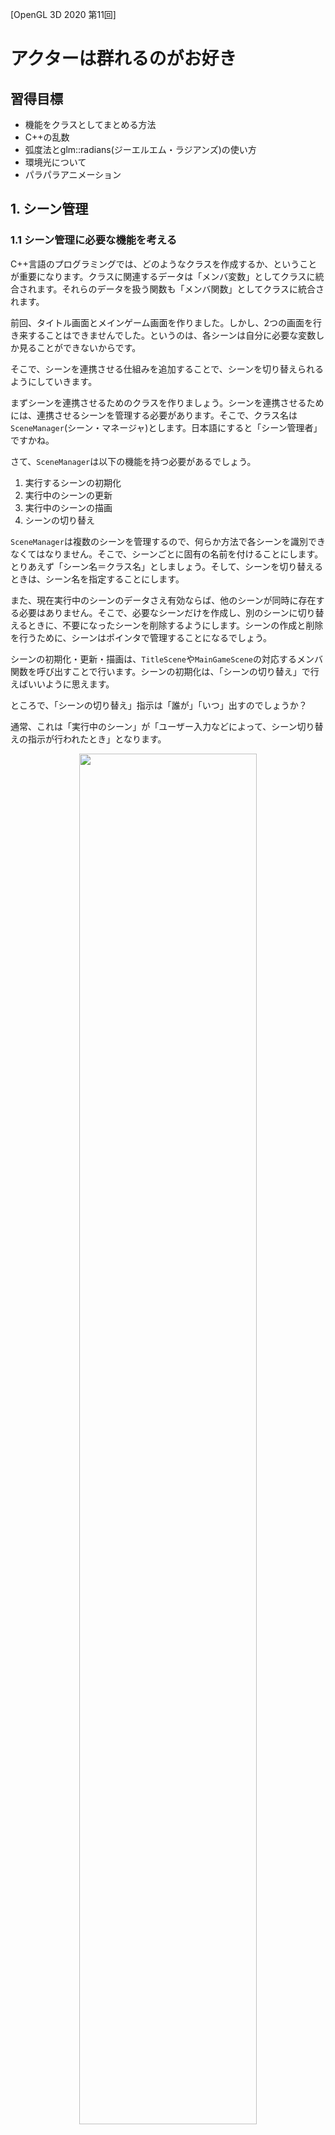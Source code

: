 [OpenGL 3D 2020 第11回]

# アクターは群れるのがお好き

## 習得目標

* 機能をクラスとしてまとめる方法
* C++の乱数
* 弧度法とglm::radians(ジーエルエム・ラジアンズ)の使い方
* 環境光について
* パラパラアニメーション

## 1. シーン管理

### 1.1 シーン管理に必要な機能を考える

C++言語のプログラミングでは、どのようなクラスを作成するか、ということが重要になります。クラスに関連するデータは「メンバ変数」としてクラスに統合されます。それらのデータを扱う関数も「メンバ関数」としてクラスに統合されます。

前回、タイトル画面とメインゲーム画面を作りました。しかし、2つの画面を行き来することはできませんでした。というのは、各シーンは自分に必要な変数しか見ることができないからです。

そこで、シーンを連携させる仕組みを追加することで、シーンを切り替えられるようにしていきます。

まずシーンを連携させるためのクラスを作りましょう。シーンを連携させるためには、連携させるシーンを管理する必要があります。そこで、クラス名は`SceneManager`(シーン・マネージャ)とします。日本語にすると「シーン管理者」ですかね。

さて、`SceneManager`は以下の機能を持つ必要があるでしょう。

1. 実行するシーンの初期化
2. 実行中のシーンの更新
3. 実行中のシーンの描画
4. シーンの切り替え

`SceneManager`は複数のシーンを管理するので、何らか方法で各シーンを識別できなくてはなりません。そこで、シーンごとに固有の名前を付けることにします。とりあえず「シーン名＝クラス名」としましょう。そして、シーンを切り替えるときは、シーン名を指定することにします。

また、現在実行中のシーンのデータさえ有効ならば、他のシーンが同時に存在する必要はありません。そこで、必要なシーンだけを作成し、別のシーンに切り替えるときに、不要になったシーンを削除するようにします。シーンの作成と削除を行うために、シーンはポインタで管理することになるでしょう。

シーンの初期化・更新・描画は、`TitleScene`や`MainGameScene`の対応するメンバ関数を呼び出すことで行います。シーンの初期化は、「シーンの切り替え」で行えばいいように思えます。

ところで、「シーンの切り替え」指示は「誰が」「いつ」出すのでしょうか？

通常、これは「実行中のシーン」が「ユーザー入力などによって、シーン切り替えの指示が行われたとき」となります。

<p align="center">
<img src="images/11_bad_function_call_sequence.png" width="75%" /><br>
[関数呼び出しの途中で呼び出し元を削除すると…？]
</p>

上図によると、シーン切り替え指示が来た段階では、まだ「現在のシーンが実行中」になっています。そのため、シーン切り替え指示を受けたタイミングで現在のシーンを削除すると、既に存在しなくなったデータを読み書きする恐れがあります。

存在しないデータを読み書きするのは、プログラミングにおける最高レベルの危険のひとつです。そこで、「シーン切り替え」を指示する段階では「切り替えの予約」だけを行うことにします。実際の切り替えは「シーンを切り替えても安全な場所」、例えば「「実行中のシーンの更新」の手前」などで行います。

これにより「4. シーンの切り替え」は以下の2段階に分けられます。

&emsp;4a. シーン切り替えの予約<br>
&emsp;4b. 予約内容に従ってシーンを切り替える

それから、切り替え指示を出す各シーンは、`SceneManager`のメンバ関数を呼び出せるようになっていなくてはなりません。どのシーンからでも`SceneManager`を参照できるように、`SceneManager`を取得する`スタティックメンバ関数`を作ることにします。

### 1.2 シーンマネージャを定義する

ここからは1.1節の設計に従って`SceneManager`クラスを作っていきます。

ソリューションエクスプローラーを使って、プロジェクトの`Src`フォルダに`SceneManager.h`(シーンマネージャ・ドット・エイチ)というファイルを追加してください。追加した`SceneManager.h`を開き、次のプログラムを追加してください。

```diff
+/**
+* @file SceneManager.h
+*/
+#ifndef SCENEMANAGER_H_INCLUDED
+#define SCENEMANAGER_H_INCLUDED
+#include "glad/glad.h"
+#include "TitleScene.h"
+#include "MainGameScene.h"
+#include <GLFW/glfw3.h>
+#include <memory>
+#include <string>
+
+// シーンを切り替えるときに指定するシーン名.
+#define SCENENAME_TITLE    "TitleScene"
+#define SCENENAME_MAINGAME "MainGameScene"
+
+/**
+* シーン管理クラス.
+*/
+class SceneManager
+{
+public:
+  static SceneManager& Get();
+
+  void Update(GLFWwindow* window, float deltaTime);
+  void Render(GLFWwindow* window) const;
+  void ChangeScene(const std::string&);
+
+private:
+  // クラスの変数を作れなくするため、コンストラクタやデストラクタをprivateにする.
+  SceneManager() = default;
+  ~SceneManager() = default;
+  SceneManager(const SceneManager&) = delete;
+  SceneManager& operator=(const SceneManager&) = delete;
+
+  std::string currentSceneName; // 実行中のシーン名.
+  std::string nextSceneName;    // 次に実行するシーン名.
+
+  std::shared_ptr<TitleScene> titleScene;
+  std::shared_ptr<MainGameScene> mainGameScene;
+};
+
+#endif // SCENEMANAGER_H_INCLUDED
```

シーンの名前は`#define`で定義しておきます。これは`Visual Studio`の入力支援機能を使うためです。

メンバ関数宣言の先頭に`static`(スタティック)を付けると、その関数は「スタティックメンバ関数」となります。「スタティックメンバ関数」は「メンバでない関数」に「クラスメンバにアクセスする権利」を付け加えたものです。

スタティックメンバ関数は「クラスをサポートする関数だが、メンバ関数にするほどでもない、またはメンバ関数にできない場合」に使います。

### 1.3 シングルトン

コンストラクタとデストラクタを`private`にすると、そのクラスの変数を勝手に作ったり削除することができなくなります。加えて、コピーコンストラクタとコピー代入演算子を`delete`指定しているので、代入も禁止されます。

作成とコピーを禁止している理由は、シーンを管理する変数をいくつも作れてしまうと、プログラムが混乱するだけだからです。

`SceneManager`のように「必要な変数はひとつだけ」という場合、`private`や`delete`によって変数を勝手に作れないようにしておき、唯一の変数はスタティックメンバ関数で管理するという方法が使われます。

このような、作成される変数をひとつだけに制限する仕組みのことを「シングルトン」といいます。

「シングルトン」とは「一人っ子」という意味です。プログラミングにおいては「その型の変数をひとつしか作れない設計」を表します。

### 1.4 SceneManager::Get関数を定義する

`SceneManager`クラスのメンバ関数を定義していきます。ソリューションエクスプローラーを使い、プロジェクトの`Src`フォルダに`SceneManager.cpp`(シーンマネージャ・シーピーピー)というファイルを追加してください。

最初は`Get`(ゲット)メンバ関数を定義します。追加した`SceneManager.cpp`を開き、次のプログラムを追加してください。

```diff
+/**
+* @file SceneManager.cpp
+*/
+#include "SceneManager.h"
+#include "TitleScene.h"
+#include "MainGameScene.h"
+
+/**
+* シーンマネージャのシングルトン変数を取得する.
+*
+* @return シーンマネージャの参照を返す.
+*/
+SceneManager& SceneManager::Get()
+{
+  static SceneManager singleton;
+  return singleton;
+}
```

`SceneManager`クラスのようにコンストラクタを`private`にしていると、そのクラスの変数を勝手に作ることはできません。しかし、クラスのメンバ関数ならば`private`なコンストラクタも実行できるので、変数を作成できます。ところが、メンバ関数はクラスの変数がなければ呼び出すことができません。

メンバ関数でなければクラスの変数を作ることができず、クラスの変数がなければメンバ関数を呼び出すことができない。これこそジレンマ(板挟み状態)です。

そこで「スタティックメンバ関数」の出番です。スタティックメンバ関数はクラスの変数を必要としません。また、メンバ関数には違いないので、`private`なコンストラクタを呼び出すことができます。

スタティックメンバ関数を定義するときは「`static`を書くのは宣言だけ。定義には書かない。」という点に注意してください。

>**【要点】**
>
>* コンストラクタとデストラクタを`private`にすると、そのクラスの変数を定義できなくなる。
>* メンバ関数の宣言に`static`を付けると「スタティックメンバ関数」になる。
>* スタティックメンバ関数はクラスの変数なしで呼び出せる。

### 1.5 スタティックローカル変数

`static`というキーワードには様々な使い方があります。`Get`メンバ関数でやっているように、ローカル変数に`static`を付けると「スタティックローカル変数」が作れます。

通常のローカル変数の寿命は「変数が定義されてからスコープが終わるまで」です。しかし「スタティックローカル変数」の寿命は「プログラムの実行が開始されてから終了するまで」となります。これはグローバル変数の寿命と全く同じです。

つまり「スタティックローカル変数」は、グローバル変数の寿命とローカル変数の有効範囲をあわせ持つ変数なのです。この特性により、スタティックローカル変数へのポインタや参照は、スコープの外に出すことができます。

<p align="center">
<img src="images/11_lifespan_of_variables.png" width="75%" /><br>
[スタティックローカル変数の寿命はグローバル変数と同じ]
</p>

`SceneManager`は「スタティックメンバ関数」と「スタティックローカル変数」を組み合わせることで、`Get`メンバ関数を`SceneManager`への唯一の接点としているわけです。

>**【要点】**
>
>* ローカル変数に`static`を付けると「スタティックローカル変数」になる。
>* スタティックローカル変数の寿命はグローバル変数と同じ。
>* スタティックローカル変数の参照やポインタは、スコープの外に持ち出すことができる。

### 1.6 SceneManager::Update関数を定義する

次は`Update`(アップデート)メンバ関数を定義します。`Update`メンバ関数は1.1節の「1.実行中のシーンの更新」に対応します。`Get`メンバ関数の定義の下に、次のプログラムを追加してください。

```diff
   static SceneManager singleton;
   return singleton;
 }
+
+/**
+* 現在起動しているシーンを更新する.
+*
+* @param window    GLコンテキストを管理するGLFWウィンドウ.
+* @param deltaTime 前回の更新からの経過時間(秒).
+*/
+void SceneManager::Update(GLFWwindow* window, float deltaTime)
+{
+  // 実行中のシーンを更新する.
+  if (titleScene) {
+    titleScene->ProcessInput(window);
+    titleScene->Update(window, deltaTime);
+  }
+  else if (mainGameScene) {
+    mainGameScene->ProcessInput(window);
+    mainGameScene->Update(window, deltaTime);
+  }
+}
```

シーンのポインタが有効なアドレスを指している場合、そのシーンの`ProcessInput`と`Update`を呼び出すようにしました。

### 1.7 SceneManager::Renderメンバ関数を定義する

次に「2.実行中のシーンの描画」を行う`Render`(レンダー)メンバ関数を定義します。`SceneManager::Update`メンバ関数の定義の下に、次のプログラムを追加してください。

```diff
     mainGameScene->Update(window, deltaTime);
   }
 }
+
+/**
+* 実行中のシーンを描画する.
+*
+* @param window    GLコンテキストを管理するGLFWウィンドウ.
+*/
+void SceneManager::Render(GLFWwindow* window) const
+{
+  if (titleScene) {
+    titleScene->Render(window);
+  }
+  else if (mainGameScene) {
+    mainGameScene->Render(window);
+  }
+}
```

`Update`メンバ関数と同様に、ポインタ変数に有効なアドレスが設定されているシーンがあれば、そのシーンの`Render`メンバ関数を呼び出す、という仕組みにしています。

### 1.8 SceneManager::ChangeSceneメンバ関数を定義する

続いては「4.シーンの切り替え」の処理のうち、「4a. シーン切り替えの予約」を行う`ChangeScene`(チェンジ・シーン)メンバ関数を定義します。`Render`メンバ関数の定義の下に、次のプログラムを追加してください。

```diff
     mainGameScene->Render(window);
   }
 }
+
+/**
+* シーンを切り替える.
+*
+* @param scenaName 次に起動するシーンの名前.
+*/
+void SceneManager::ChangeScene(const std::string& sceneName)
+{
+  // 実行中のシーンと同じ名前が指定されていたら何もしないで終了.
+  if (sceneName == currentSceneName) {
+    return;
+  }
+  nextSceneName = sceneName;
+}
```

`ChangeScene`メンバ関数は、指定されたシーン名を`nextSceneName`(ネクスト・シーン・ネーム)メンバ変数に記録します。

「4b. 予約内容に従ってシーンを切り替える」は`Update`メンバ関数に追加します。

次のシーンが指定されている場合、シーンを更新する前に「シーンの切り替え」を行う必要があります。`Update`関数の先頭に、次のプログラムを追加してください。

```diff
 void SceneManager::Update(GLFWwindow* window, float deltaTime)
 {
+  // 次のシーンが指定されていたら、シーンを切り替える.
+  if (!nextSceneName.empty()) {
+    // 実行中のシーンを終了する.
+    titleScene = nullptr;
+    mainGameScene = nullptr;
+
+    // 指定された名前に対応するシーンを作成して初期化する.
+    if (nextSceneName == SCENENAME_TITLE) {
+      titleScene = std::make_shared<TitleScene>();
+      titleScene->Initialize();
+    }
+    else if (nextSceneName == SCENENAME_MAINGAME) {
+      mainGameScene = std::make_shared<MainGameScene>();
+      mainGameScene->Initialize();
+    }
+
+    // 実行中のシーン名を変更する.
+    currentSceneName = nextSceneName;
+    nextSceneName.clear();
+  }
+
   // 実行中のシーンを更新する.
   if (titleScene) {
```

`nextSceneName`が<ruby>空<rt>から</rt></ruby>でない場合は次のシーンが予約されています。その場合、実行中のシーンを終了し、予約名に対応するシーンを作成・初期化します。

これで`SceneManager`は完成です。

### 1.9 シーンの処理をSceneManagerで置き換える

作成した`SceneManager`クラスを使って、シーンの切り替えをできるようにします。まずヘッダファイルをインクルードします。`Main.cpp`を開き、インクルード文を次のように変更してください。

```diff
 #include <glad/glad.h>
 #include "GLContext.h"
-#include "TitleScene.h"
-#include "MainGameScene.h"
+#include "SceneManager.h"
 #include <GLFW/glfw3.h>
 #include <string>
```

次に`SceneManager`のシングルトン変数への参照を取得し、最初のシーンを指定します。シーンを初期化するプログラムを、次のように変更してください。

```diff
   glDebugMessageCallback(DebugCallback, nullptr);

-  TitleScene titleScene;
-  if (!titleScene.Initialize()) {
-    return 1;
-  }
-  MainGameScene mainGameScene;
-  if (!mainGameScene.Initialize()) {
-    return 1;
-  }
+  // 最初に実行するシーンを指定する.
+  SceneManager& sceneManager = SceneManager::Get();
+  sceneManager.ChangeScene(SCENENAME_TITLE);

   // 経過時間計測開始.
   double elapsedTime = glfwGetTime();
```

シーンの初期化は`SceneManager`クラスが自動的に行うようにしたので、ここで明示的に初期化する必要はなくなりました。

続いてシーンの更新と描画を`SceneManager`クラスで置き換えます。メインループに次のプログラムを追加してください。

```diff
       deltaTime = 1.0f / 60.0f;
     }
     elapsedTime = newElapsedTime;

-    if (1) {
-      titleScene.ProcessInput(window);
-      titleScene.Update(window, deltaTime);
-      titleScene.Render(window);
-    } else {
-      mainGameScene.ProcessInput(window);
-      mainGameScene.Update(window, deltaTime);
-      mainGameScene.Render(window);
-    }
+    sceneManager.Update(window, deltaTime);
+    sceneManager.Render(window);

     glfwPollEvents();
     glfwSwapBuffers(window);
```

それから、シーンの終了処理を削除します。これも`SceneManager`の仕事になったからです。シーンを終了するプログラムを、次のように変更してください。

```diff
     glfwSwapBuffers(window);
   }
-
-  mainGameScene.Finalize();
-  titleScene.Finalize();

   // GLFWの終了.
   glfwTerminate();
```

### 1.10 シーンを切り替える

それでは、シーンの切り替えを作りましょう。まず`TitleScene.cpp`を開き、次のように`SceneManager.h`をインクルードしてください。

```diff
 #include "TitleScene.h"
+#include "SceneManager.h"
 #include <glm/gtc/matrix_transform.hpp>
 #include <iostream>
```

タイトル画面からメインゲーム画面に切り替える処理を追加します。`ProcessInput`メンバ関数にて、Enterキーが押されていたらメインゲーム画面に切り替えるようにします。`ProcessInput`メンバ関数に次のプログラムを追加してください。

```diff
 void TitleScene::ProcessInput(GLFWwindow* window)
 {
+  // Enterキーが押されたらタイトル画面に切り替える.
+  if (glfwGetKey(window, GLFW_KEY_ENTER)) {
+    SceneManager::Get().ChangeScene(SCENENAME_MAINGAME);
+  }
 }
```

プログラムが書けたらビルドして実行してください。そして、タイトル画面が表示されたらEnterキーを押してください。メインゲーム画面に切り替われば成功です。

<div style="page-break-after: always"></div>

## 2. アクタークラス

### 2.1 表示に関するデータをまとめて管理する

3Dゲームでは、シーン内にさまざまな物体が配置されます。それは地面や木、建物のように動かないものであったり、プレイヤーが操作するキャラクターや敵キャラクターのように、移動するものであったりするでしょう。

この章では、こうした「シーン内に配置する物体を表すクラス」を作成していきます。

このようなクラスは、「オブジェクト」や「アクター」、または「エンティティ」などと呼ばれています。

本テキストでは「アクター」という名前を採用することにします。アクターは「<ruby>俳優<rt>はいゆう</rt></ruby>」や「<ruby>役者<rt>やくしゃ</rt></ruby>」という意味です。

アクターという名前を付けることで、3Dゲームのプログラムは「役者をどこに配置し、どのように動かすかを指示するもの」というように<ruby>捉<rt>とら</rt></ruby>えられるようになります。

とりあえずアクタークラスの入れ物を定義しましょう。ソリューションエクスプローラーを使い、プロジェクトの`Src`フォルダに`Actor.h`というファイルを追加してください。追加した`Actor.h`を開き、次のプログラムを追加してください。

```diff
+/**
+* @file Actor.h
+*/
+#ifndef ACTOR_H_INCLUDED
+#define ACTOR_H_INCLUDED
+#include "glad/glad.h"
+
+/**
+* アクター.
+*/
+class Actor
+{
+public:
+  Actor() = default;
+  ~Actor() = default;
+  Actor(const Actor&) = default;
+  Actor& operator=(const Actor&) = default;
+
+};
+
+#endif // ACTOR_H_INCLUDED
```

### 2.2 アクタークラスのメンバ変数を考える

アクタークラスにはどんなメンバ変数があればよいでしょう？

まず思いつくのは、アクターの外見となる3Dモデルを表示するためのテクスチャとプリミティブでしょう。ということで、この2つの変数を追加します。が、その前に必要なヘッダファイルをインクルードします。`Actor.h`の先頭に次のプログラムを追加してください。

```diff
 #ifndef ACTOR_H_INCLUDED
 #define ACTOR_H_INCLUDED
 #include "glad/glad.h"
+#include "Texture.h"
+#include "Mesh.h"

 /**
 * アクター.
```

それではメンバ変数を追加しましょう。`Actor`クラスの定義に次のプログラムを追加してください。

```diff
   Actor(const Actor&) = default;
   Actor& operator=(const Actor&) = default;
+
+  const Mesh::Primitive* primitive = nullptr;
+  std::shared_ptr<Texture::Image2D> texture;
 };

 #endif // ACTOR_H_INCLUDED
```

他にどんなメンバ変数が必要でしょうか。3Dモデルを表示するときにはモデル行列が必要です。モデル行列をメンバ変数にするのは悪くない考えです。

ところで、モデル行列は、表示する位置や向き、大きさを処理する行列を掛け合わせて作ります。位置・向き・大きさを個別に操作する場合、モデル行列にまとめる前のデータのほうが扱いやすいです。

そこで、モデル行列の元になる「位置・向き・大きさ」の3つをメンバ変数にしましょう。これらは`glm::vec3`型で表すのが適当でしょう。そのために`glm.hpp`をインクルードします。`Mesh.h`のインクルード文の下に、次のプログラムを追加してください。

```diff
 #include "glad/glad.h"
 #include "Texture.h"
 #include "Mesh.h"
+#include <glm/glm.hpp>

 /**
 * アクター.
```

`Actor`クラスの定義に、次のプログラムを追加してください。

```diff
   Mesh::Primitive* primitive = nullptr;
   std::shared_ptr<Texture::Image2D> texture;
+
+  glm::vec3 position = glm::vec3(0); // アクターの表示位置.
+  glm::vec3 rotation = glm::vec3(0); // アクターの向き.
+  glm::vec3 scale = glm::vec3(1);    // アクターの大きさ.
 };

 #endif // ACTOR_H_INCLUDED
```

### 2.3 Drawメンバ関数を追加する

ここまでで「モデル行列を作成し、テクスチャを貼ったプリミティブを描画する」という処理に必要な変数は用意できました。つまり、描画を行うメンバ関数を追加できる、ということです。描画には`Pipeline`クラスが必要なので、次のようにヘッダファイルをインクルードしてください。

```diff
 #include "glad/glad.h"
 #include "Texture.h"
 #include "Mesh.h"
+#include "Shader.h"
 #include <glm/glm.hpp>

 /**
 * アクター.
```

そして、`Actor`クラスの定義に次のプログラムを追加してください。

```diff
   Mesh::Primitive* primitive = nullptr;
   std::shared_ptr<Texture::Image2D> texture;
+
+  void Draw(const Shader::Pipeline& pipeline, const glm::mat4& matVP) const;

   glm::vec3 position = glm::vec3(0); // アクターの表示位置.
   glm::vec3 rotation = glm::vec3(0); // アクターの向き.
   glm::vec3 scale = glm::vec3(1);    // アクターの大きさ.
```

メンバ関数を定義するために、プロジェクトの`Src`フォルダに`Actor.cpp`(アクター・シーピーピー)というファイルを追加してください。追加したファイルを開き、次のプログラムを追加してください。

```diff
+/**
+* @file Actor.cpp
+*/
+#include "Actor.h"
+#include <glm/gtc/matrix_transform.hpp>
+
+/**
+* アクターを描画する.
+*
+* @param pipeline 行列の設定先となるパイプラインオブジェクト.
+* @param matVP    描画に使用するビュープロジェクション行列.
+*/
+void Actor::Draw(const Shader::Pipeline& pipeline, const glm::mat4& matVP) const
+{
+  // プリミティブが設定されていないときは何もせず終了.
+  if (!primitive) {
+    return;
+  }
+}
```

プリミティブが設定されていない場合は何もせずに`return`します。描画するものがないのですから仕方ないですね。

続いて、モデル行列を作成するプログラムを追加します。モデル行列は「平行移動行列」「X・Y・Z軸回転行列」「拡大縮小行列」という5つの行列を掛け合わせて作ります。それぞれの行列は以下に示す関数で作成します。

行列名       | 作成関数
:-----------:|:--
平行移動行列 | glm::translate
X軸回転行列  | glm::rotate
Y軸回転行列  | glm::rotate
Z軸回転行列  | glm::rotate
拡大縮小行列 | glm::scale

それでは、`Draw`メンバ関数に次のプログラムを追加してください。

```diff
   if (!primitive) {
     return;
   }
+
+  // 平行移動させる行列を作る.
+  const glm::mat4 matTranslate = glm::translate(glm::mat4(1), position);
+  // X軸回転させる行列を作る.
+  const glm::mat4 matRotateX = glm::rotate(
+    glm::mat4(1), rotation.x, glm::vec3(1, 0, 0));
+  // Y軸回転させる行列を作る.
+  const glm::mat4 matRotateY = glm::rotate(
+    glm::mat4(1), rotation.y, glm::vec3(0, 1, 0));
+  // Z軸回転させる行列を作る.
+  const glm::mat4 matRotateZ = glm::rotate(
+    glm::mat4(1), rotation.z, glm::vec3(0, 0, 1));
+  // 大きさを変える行列を作る.
+  const glm::mat4 matScale = glm::scale(glm::mat4(1), scale);
+
+  // 平行移動・回転・大きさ変更の行列を掛け算して、ひとつのモデル行列にまとめる.
+  const glm::mat4 matModel =
+    matTranslate * matRotateY * matRotateZ * matRotateX * matScale;
+
+  // GPUメモリに行列を転送.
+  pipeline.SetModelMatrix(matModel);
+  pipeline.SetMVP(matVP * matModel);
 }
```

行列を掛ける順番には特に注意してください。一般的には、「平行移動行列」が最後に適用されるようにします。回転行列と拡大縮小行列はどちらが先でも構いません。

さらに、回転行列はX軸回転、Y軸回転、Z軸回転の3つの回転を掛け合わせたものになります。この3つを掛ける順番も重要ですが、どの順番に掛ければいいかはゲームの内容によりますが、重要な軸ほどあとから適用されるようにすると扱いやすいです。

例えば人間のキャラクターが主役となるゲームでは、基本となるのはY軸回転です。ですからY軸回転が最後に実行されるように設計します。しかし、航空機が主役のゲームでは、基本となるのはZ軸回転ですから、Z軸回転が最後になるように設計します。

今回は人間が主役のゲームなので、Y軸回転を最後に持っていき「X軸回転→Z軸回転→Y軸回転」となるようにしました。

>**【軸の向きはライブラリやエンジンによって異なる】**<br>
>OpenGLの軸は、右が`+X`、前が`-Z`、上が`+Y`です(右手座標系)。しかし、`Unreal Engine`では右が`+X`、前が`+Y`、上が`+Z`となっています。`DirectX`と`Unity`は右が`+X`、前が`+Z`、上が`+Y`となっています(左手座標系)。
>回転順を考えるときは、使用しているライブラリやエンジンの軸の向きにも注意してください。

GPUメモリに行列を転送したあとは、OpenGLコンテキストにテクスチャを割り当て、プリミティブを描画します。行列を転送するプログラムの下に、次のプログラムを追加してください。

```diff
   // GPUメモリに行列を転送.
   pipeline.SetModelMatrix(matModel);
   pipeline.SetMVP(matVP * matModel);
+
+  // テクスチャイメージスロット0番にテクスチャを割り当てる.
+  texture->Bind(0);
+
+  // プリミティブを描画.
+  primitive->Draw();
 }
```

これで`Draw`メンバ関数は完成です。

### 2.4 コンストラクタを追加する

クラスの変数を作るとき、メンバ変数にひとつずつ値を設定していくのは面倒なものです。そんなときは、値を設定するコンストラクタがあると便利です。

かといって、コンストラクタの引数にすべてのメンバ変数の値を渡すのは効率的とは思えません。多くの場合、大きさや回転は初期値のままでしょう。そこで、「プリミティブ」と「テクスチャ」、それと「表示位置」だけを設定するコンストラクタを追加します。

`Actor.h`を開き、`Actor`クラスの定義に次のプログラムを追加してください。

```diff
 class Actor
 {
 public:
   Actor() = default;
+  Actor(const Mesh::Primitive* prim,
+    std::shared_ptr<Texture::Image2D> tex, const glm::vec3& pos);
   ~Actor() = default;
   Actor(const Actor&) = default;
   Actor& operator=(const Actor&) = default;
```

次に`Actor.cpp`を開き、`matrix_transform.hpp`のインクルード文の下に次のプログラムを追加してください。

```diff
 #include "Actor.h"
 #include <glm/gtc/matrix_transform.hpp>
+
+/**
+* コンストラクタ.
+*
+* @param pid       アクターの外見を表すプリミティブのID.
+* @param tex       プリミティブに貼り付けるテクスチャ.
+* @param pos       アクターの座標.
+*/
+Actor::Actor(const Mesh::Primitive* prim,
+  std::shared_ptr<Texture::Image2D> tex, const glm::vec3& pos) :
+  primitive(prim), texture(tex), position(pos)
+{
+}

 /**
 * アクターを描画する.
```

### 2.5 アクターの配列を扱う

たいていのシーンには複数のアクターが存在します。それらを配列にしておくと、まとめて処理できるので便利です。

C++で配列を作る方法として以下の3種類が挙げられます。

1. `vector`クラス
2. `array`クラス
3. C言語の配列

このリストは使いやすさの順番になっています。これらの違いが分からないうちは、常に`1`の`vector`クラスを使ってください。というわけで、アクターの配列にも`vector`クラスを使っていきます。

`Actor.h`を開き、次のように`vector`ヘッダをインクルードしてください。

```diff
 #include "Texture.h"
 #include "Mesh.h"
 #include <glm/glm.hpp>
+#include <vector>

 /**
 * アクター.
```

続いてアクターの配列に名前を付けます。`Actor`クラスの定義の下に、次のプログラムを追加してください。

```diff
   glm::vec3 scale = glm::vec3(1); // アクターの大きさ.
   glm::vec3 velocity = glm::vec3(0); // アクターの移動速度.
 };
+
+using ActorPtr = std::shared_ptr<Actor>; // アクターポインタ型.
+using ActorList = std::vector<ActorPtr>; // アクター配列型.

 #endif // ACTOR_H_INCLUDED
```

`using`(ユージング)は`=`の右辺の型に左辺の名前を付けます。これはC言語の`typedef`と同じ機能です。追加したプログラムの1行目は「`ActorPtr`(アクターポインタ)と書いてあったら`std::shared_ptr<Actor>`と書いてあるものとみなす」という指示になります。

同様に2行目は「`ActorList`(アクターリスト)と書いてあったら`std::vector<ActorPtr>`と書いてあるものとみなす」という指示になります。また、`ActorPtr`は`std::shared_ptr<Actor>`と解釈されますので、最終的には`std::vector<std::shared_ptr<Actor>>`とみなされます。

>**【typedefではだめなんですか？】**<br>
>`typdef`でも問題はありません。それなのになぜ`using`構文が追加されたのかと言うと、`typedef`は型が複雑になると理解しにくくなりがちなので、バグの原因となりうると考えられたからです。
>特にC++では「テンプレート」という機能によって非常に複雑な型を定義できるようになったため、定義が理解しやすいことは重要だったのです。

### 2.5 アクター用のファイルをダウンロードする

せっかくなので、アクター用の3Dモデルとテクスチャを用意しておきました。

ウェブブラウザで`https://github.com/tn-mai/OpenGL3D2020/tree/master/Res`にアクセスし、以下のファイルをダウンロードしてプロジェクトの`Res`フォルダに保存してください。

* zombie_male.tga
* zombie_male_walk_0.obj

TGAファイルの場合、右下の`Download`(ダウンロード)ボタンをクリックするとダウンロードが始まります。

しかし、OBJファイルの場合はダウンロードボタンが表示されません。以下の画像を参考に、`Raw`(ロー)ボタンを右クリックし(①)、表示されたメニューから「名前をつけてリンク先を保存」をクリックしてダウンロードしてください(②)。

<p align="center">
<img src="images/11_download_obj_from_github.png" width="50%" />
</p>

3Dモデルのテクスチャ用のメンバ変数を追加します。`MainGameScene.h`を開き、`MainGameScene`クラスの定義に次のプログラムを追加してください。

```diff
   std::shared_ptr<Texture::Image2D> texHouse;
   std::shared_ptr<Texture::Image2D> texCube;
+  std::shared_ptr<Texture::Image2D> texZombieMale;
   Shader::PointLight pointLight;
 };
```

そして、ダウンロードしたテクスチャを読み込みます。`MainGameScene.cpp`を開き、`Initialize`メンバ関数に次のプログラムを追加してください。

```diff
   if (!texGround ||!texTree || !texHouse || !texCube) {
     return false;
   }
+  texZombieMale = std::make_shared<Texture::Image2D>("Res/zombie_male.tga");
+  if (!texZombieMale) {
+    return false;
+  }

   // 点光源を設定する
   Shader::PointLight pointLight{
```

最後に3Dモデルデータを読み込みます。`MainGameScene.cpp`を開き、`Initialize`メンバ関数に次のプログラムを追加してください。

```diff
   primitiveBuffer.AddFromObjFile("Res/Tree.obj");
   primitiveBuffer.AddFromObjFile("Res/House.obj");
   primitiveBuffer.AddFromObjFile("Res/Cube.obj");
+  primitiveBuffer.AddFromObjFile("Res/zombie_male_walk_0.obj");

   // パイプライン・オブジェクトを作成する.
   pipeline = std::make_shared<Shader::Pipeline>(
```

### 2.6 アクターリストを使う

`Actor`クラスを使って、ダウンロードした3Dモデルを表示しましょう。下準備としてヘッダファイルをインクルードします。`MainGameScene.h`を開き、`Actor.h`をインクルードしてください。

```diff
 #include "Shader.h"
 #include "Texture.h"
+#include "Actor.h"
 #include <GLFW/glfw3.h>
 #include <memory>

 /**
 * メインゲーム画面.
```

次に`Actor`型のメンバ変数を追加します。`MainGameScene`クラスの定義に次のプログラムを追加してください。

```diff
   std::shared_ptr<Texture::Image2D> texCube;
   std::shared_ptr<Texture::Image2D> texZombieMale;
   Shader::PointLight pointLight;

+  ActorList actors; // アクター配列.
 };

 #endif // MAINGAMESCENE_H_INCLUDED
```

ここで追加した`actors`(アクターズ)メンバ変数にアクターを追加していきます。

### 2.7 アクターの配置とC++の乱数

アクターの配置はとりあえずランダムにしようと思います。C++言語にはさまざまな乱数を生成するクラスが用意されていますが、今回は`mt19937`(エム・ティー・いち・きゅう・きゅう・さん・なな)を使うことにします。

`mt19937`は「メルセンヌ・ツイスター」という方法で乱数を作り出すクラスです。とても優秀な乱数生成クラスで、C++の乱数といったら最初にこの`mt19937`が挙げられます。`mt19937`は`random`(ランダム)ヘッダに定義されています。

「一定範囲の乱数」を生成するには`std::uniform_real_distribution`(エスティーディー・ユニフォーム・リアル・ディストリビューション)や`std::uniform_int_distribution`(エスティーディー・ユニフォーム・イント・ディストリビューション)を併用します。

`MainGameScene.cpp`を開き、次のように`random`ヘッダをインクルードしてください。

```diff
 * @file MainGameScene.cpp
 */
 #include "MainGameScene.h"
 #include <glm/gtc/matrix_transform.hpp>
 #include <iostream>
+#include <random>
```

```diff
   if (!texZombieMale) {
     return false;
   }
+
+  // 乱数を初期化.
+  std::random_device rd; // 真の乱数(処理が遅い).
+  std::mt19937 random(rd()); // 疑似乱数(処理が早い).
+
+  // ゾンビアクターを作成.
+  const Mesh::Primitive* pPrimitive = &primitiveBuffer.Get(4);
+  for (size_t i = 0; i < 100; ++i) {
+    // XZ平面上のランダムな座標を作る.
+    glm::vec3 pos(0);
+    pos.x = std::uniform_real_distribution<float>(-18, 18)(random);
+    pos.z = std::uniform_real_distribution<float>(-18, 18)(random);
+    // アクターを作成.
+    std::shared_ptr<Actor> actor =
+      std::make_shared<Actor>(pPrimitive, texZombieMale, pos);
+    // 作成したアクターを、アクターリストに追加.
+    actors.push_back(actor);
+  }

   // 点光源を設定する
   pointLight = Shader::PointLight{
```

`std::random_device`は予測不可能な「真の乱数」を生成します。この関数はCPUの温度変化などを利用しているためとても遅いです。そのため、ゲームのように、1/60秒で何もかも処理しなくてはならないアプリケーションには向いていません。

`std::mt19937`は予測可能な「擬似乱数」を生成します。疑似乱数は、過去に出力した乱数に何らかの計算を行うことで、あたかもバラバラな数値が得られるように工夫されたものです。計算で値を求めるだけなので、とても高速です。

「擬似乱数」は本当の乱数ではありませんが、出力を100個見たくらいではまったく予測不能な程度の不規則さは持っています。ゲームに使うには十分すぎるほどです。

<pre class="tnmai_code"><strong>【書式】</strong>
float std::uniform_real_distribution<float>(最小値, 最大値);
</pre>

`std::uniform_real_distribution`は、乱数の範囲を指定する関数です。関数テンプレートになっているので、`float`型の値が欲しいときは関数名の末尾に`<float>`を、`double`型が欲しいときは`<double>`を付けます。

この関数は浮動小数点数用です。整数の範囲を指定したい場合は`std::uniform_int_distribution`を使います。

<pre class="tnmai_code"><strong>【書式】</strong>
int std::uniform_real_distribution<int>(最小値, 最大値);
</pre>

>**【メルセンヌ・ツイスターは強力すぎる】**<br>
>`mt19937`は疑似乱数ではありますが、そのバラバラさは真の乱数に非常に近いものです。これは良いことなのですが、しかし、ゲームで使うにはちょっと困ったこともあるのです。
>なぜなら「真の乱数は<ruby>偏<rt>かたよ</rt></ruby>りがち」だからです。<br>
>値が偏るとどうなるかというと「命中率90%の攻撃が全く当たらない」とか「命中率3%の攻撃が当たりまくる」といった現象が起きます。その結果、プレイヤーに「数値が操作されているんじゃないか」と疑われてしまうのです。<br>
>疑われるのを避けるため、「プレイヤーの命中率が90%以上なら常に当たる」とか「敵の命中率が5%以下なら常にはずれる」みたいなことをしているゲームもあったりします。

### 2.8 アクターリスト表示する

アクターリストに登録したアクターを表示しましょう。`Render`メンバ関数の立方体を描画するプログラムの下に、次のプログラムを追加してください。

```diff
     texCube->Bind(0);
     primitiveBuffer.Get(3).Draw();
   }
+
+  // アクターリストを描画.
+  const glm::mat4 matVP = matProj * matView;
+  for (size_t i = 0; i < actorList.size(); ++i) {
+    actors[i]->Draw(*pipeline, matVP);
+  }

   // 点光源の位置を描画.
   {
     // Y軸回転.
     const float degree = static_cast<float>(std::fmod(glfwGetTime() * 180.0, 360.0));
```

プログラムが書けたらビルドして実行してください。次の画像のようにたくさんの3Dモデルが表示されていたら成功です。

<p align="center">
<img src="images/11_result_0.png" width="50%" />
</p>

### 2.9 <ruby>弧度法<rt>こどほう</rt></ruby>とglm::radians関数

現在は全てのゾンビが右を向いています。これはちょっと不自然ですよね(まあゾンビなのでそういうこともあるかもしれませんが)。そこで、アクターの向きをランダムにしてみましょう。

`Initialize`関数のゾンビを作成するプログラムに、次のプログラムを追加してください。

```diff
     // アクターを作成.
     std::shared_ptr<Actor> actor =
       std::make_shared<Actor>(pPrimitive, texZombieMale, pos);
+    // アクターのY軸回転を設定.
+    actor->rotation.y =
+      std::uniform_real_distribution<float>(0, glm::radians(360.0f))(random);
     // 作成したアクターを、アクターリストに追加.
     actors.push_back(actor);
```

アクターの向きを変えるに、`rotation`メンバ変数の値を変更します。上記のプログラムでは`std::uniform_real_distribution`関数を使って`0～360`度の範囲のランダムな数値を作成し、それを`rotation.y`に設定しています。

このプログラムでは見慣れない関数`glm::radians`(ジーエルエム・ラジアンズ)が使われています。

<pre class="tnmai_code"><strong>【書式】</strong>
float glm::radians(度数法の角度);
</pre>

`glm::radians`は「度数法の角度を弧度法の角度に変換する」関数です。引数に度数法の角度を指定すると、弧度法で表記した場合の値を返してくれます。

コンピューターは角度を弧度法で表します。しかし、人間にとって弧度法は直感的ではありません。そこで、`glm::radians`関数を使うことで、人間に読みやすい度数法の数値を、コンピューターに理解できる弧度法の数値に変換します。

>**【重要】**<br>
>プログラムで角度を表す場合、常に`glm::radians`関数を使ってください。例外的に、0度は度数法で表しても弧度法で表しても`0`なので、変換しなくても問題ありません。実際に、上記のプログラムでも`0`には`glm::radians`を使っていません。

<br>

>**【度数法と弧度法の違い】**<br>
>この2つの違いは「半円の角度を`180`とするか(度数法)、`π`(パイ)とするか(弧度法)」というだけです。
>
>度数法の角度 | 弧度法の角度
>:--:|:-:
>0   | 0
>30  | 0.523599...
>45  | 0.785398...
>60  | 1.047198...
>90  | 1.570796...
>120 | 2.094395...
>180 | 3.141593...
>360 | 6.283185...
>
>円の数学的な性質から、半円を`π`で表すほうが、さまざまな計算が効率的に行えます。それが、弧度法が使われている理由です。

プログラムが書けたらビルドして実行してください。以下の画像のように、ゾンビたちが思い思いの方向を向いていたら成功です。

<p align="center">
<img src="images/11_result_1.png" width="50%" />
</p>

<div style="page-break-after: always"></div>

## 3. アクターを動かす

### 3.1 プレイヤーアクターを追加する

ゾンビを撃退するプレイヤーのアクターを追加しましょう。

ゾンビと同様に、ウェブブラウザで`https://github.com/tn-mai/OpenGL3D2020/tree/master/Res`にアクセスし、以下のファイルをダウンロードしてプロジェクトの`Res`フォルダに保存してください。

* player_male.tga
* player_male_idle_0.obj

`MainGameScene.h`を開き、プレイヤー用のアクター変数を追加します。`MainGameScene`クラスの定義に、次のプログラムを追加してください。

```diff
   std::shared_ptr<Texture::Image2D> texHouse;
   std::shared_ptr<Texture::Image2D> texCube;
   std::shared_ptr<Texture::Image2D> texZombieMale;
+  std::shared_ptr<Texture::Image2D> texPlayer;
   Shader::PointLight pointLight;

   ActorList actors; // アクター配列.
+  ActorPtr playerActor; // プレイヤーアクター.
 };
```

そして、ダウンロードしたテクスチャを読み込みます。`MainGameScene.cpp`を開き、`Initialize`メンバ関数に次のプログラムを追加してください。

```diff
   if (!texGround ||!texTree || !texHouse || !texCube) {
     return false;
   }
   texZombieMale = std::make_shared<Texture::Image2D>("Res/zombie_male.tga");
+  texPlayer= std::make_shared<Texture::Image2D>("Res/player_male.tga");
-  if (!texZombieMale) {
+  if (!texPlayer || !texZombieMale) {
     return false;
   }
```

最後に3Dモデルデータを読み込みます。`MainGameScene.cpp`を開き、`Initialize`メンバ関数に次のプログラムを追加してください。

```diff
   primitiveBuffer.AddFromObjFile("Res/House.obj");
   primitiveBuffer.AddFromObjFile("Res/Cube.obj");
   primitiveBuffer.AddFromObjFile("Res/zombie_male_walk_0.obj");
+  primitiveBuffer.AddFromObjFile("Res/player_male_idle_0.obj");

   // パイプライン・オブジェクトを作成する.
   pipeline = std::make_shared<Shader::Pipeline>(
```

これで準備ができたのでプレイヤーアクターを作成しましょう。`Initialzie`メンバ関数に次のプログラムを追加してください。

```diff
   // 乱数を初期化.
   std::random_device rd; // 真の乱数(処理が遅い).
   std::mt19937 random(rd()); // 疑似乱数(処理が早い).
+
+  // プレイヤーアクターを作成.
+  playerActor = std::make_shared<Actor>(
+    &primitiveBuffer.Get(5), texPlayer, glm::vec3(10, 0, 10));
+  // 作成したプレイヤーアクターを、アクターリストに追加.
+  actors.push_back(playerActor);

   // ゾンビアクターを作成.
   const Mesh::Primitive* pPrimitive = &primitiveBuffer.Get(4);
   for (size_t i = 0; i < 100; ++i) {
```

プログラムが書けたらビルドして実行してください。座標(10, 0, 10)にプレイヤーアクターが表示されていたら成功です。

<p align="center">
<img src="images/11_result_2.png" width="50%" />
</p>

### 3.2 視点を変更する

うーん、この距離だと、同じ人型をしているゾンビと見分けが付きませんね。ちょっと視点を近づけましょう。

`Render`メンバ関数の座標変換行列を作成するプログラムを、次のように変更してください。

```diff
   pipeline->SetLight(directionalLight);
   pipeline->SetLight(pointLight);

-  const glm::vec3 viewPosition(20, 30, 30);
+  // カメラをプレイヤーアクターのななめ右上に配置.
+  const glm::vec3 viewPosition = playerActor->position + glm::vec3(2, 3, 3);
+  // カメラがプレイヤーアクターの胸のあたりを見るようにする.
+  const glm::vec3 viewTarget = playerActor->position + glm::vec3(0, 1, 0);

   // 座標変換行列を作成.
   int w, h;
   glfwGetWindowSize(window, &w, &h);
   const float aspectRatio = static_cast<float>(w) / static_cast<float>(h);
   const glm::mat4 matProj =
     glm::perspective(glm::radians(45.0f), aspectRatio, 0.1f, 500.0f);
   const glm::mat4 matView =
-    glm::lookAt(viewPosition, glm::vec3(0), glm::vec3(0, 1, 0));
+    glm::lookAt(viewPosition, viewTarget, glm::vec3(0, 1, 0));

   primitiveBuffer.BindVertexArray();
```

プログラムが書けたらビルドして実行してください。次の画像のように、視点が近くなって、プレイヤーが大きく表示されたら成功です。

<p align="center">
<img src="images/11_result_3.png" width="50%" />
</p>

### 3.3 環境光を追加する

平行光源の向きが悪いこともあるのですが、光が当たらない部分が真っ黒になっていて何も見えません。しかし、現実の世界では、太陽の反対側の壁だからといって真っ黒になることはありません。

なぜなら、光はさまざまな物体で反射するので、影になる側であっても全く光が当たらないということはないからです。同じことを再現できれば、真っ黒で何も見えない、ということは無くなるはずです。

空間内のさまざまな物体に反射してくる光のことを、コンピューター・グラフィックスでは「グローバル・イルミネーション(<ruby>大域照明</rt>たいいきしょうめい</rt></ruby>)」といいます。コンピューター・グラフィックスでは、大域照明を再現するためにさまざまな工夫を凝らしてきました。

しかし、工夫しすぎたために、コンピューター・グラフィックス初学者にはまったく理解できないものになっています。そこで今回は、最も簡単な大域照明である「環境光」(かんきょうこう)を組み込むことにしましょう。

環境光は「空間全体を満たす代表的な光の色」をひとつだけ決めて、すべての物体をその色で照らす方法です。例えば晴れた昼間は空の色が影響するので、環境光は水色になります。夕方ならば赤色になるでしょう。また、森の中にいるときは木々の緑が反射してくるはずです。

まずはシェーダに環境光のユニフォーム変数を追加します。変数名は`ambientLight`(アンビエント・ライト)としましょう。`FragmentLighting.frag`を開き、点光源のユニフォーム変数の定義の下に、次のプログラムを追加してください。

```diff
   vec4 color;
 };
 layout(location=4) uniform PointLight pointLight;
+
+// 環境光
+layout(location=6) uniform vec3 ambientLight;

 // フラグメントシェーダプログラム
 void main()
```

環境光は光の色だけなので、構造体にはしません。

次に環境光をライトの明るさ計算に加えます。`FragmentLightting.frag`の`main`関数の、`totalLightColor`変数の定義を、次のように変更してください。

```diff
 void main()
 {
   vec3 worldNormal = normalize(inNormal);
-  vec3 totalLightColor = vec3(0);
+  vec3 totalLightColor = ambientLight; // 環境光

   // 平行光源
   {
     float theta = max(dot(worldNormal, directionalLight.direction.xyz), 0);
```

続いて、環境光をGPUメモリに転送する機能を`Pipeline`クラスに追加します。関数名は`SetAmbientLight`(セット・アンビエント・ライト)とします。`Shader.h`を開き、`Pipeline`クラスの定義に次のプログラムを追加してください。

```diff
   bool SetModelMatrix(const glm::mat4&) const;
   bool SetLight(const DirectionalLight& light) const;
   bool SetLight(const PointLight& light) const;
+  bool SetAmbientLight(const glm::vec3& color) const;

 private:
   GLuint id = 0;
   GLuint vp = 0;
```

`SetAmbientLight`メンバ関数を定義します。`Shader.cpp`を開き、`SetLight(const PointLight&) const`メンバ関数の定義の下に、次のプログラムを追加してください。

```diff
     std::cerr << "[エラー]" << __func__ << ":点光源の設定に失敗.\n";
     return false;
   }
   return true;
 }
+
+/**
+* シェーダに環境光を設定する.
+*
+* @param color 設定する環境光.
+*
+* @retval true  設定成功.
+* @retval false 設定失敗.
+*/
+bool Pipeline::SetAmbientLight(const glm::vec3& color) const
+{
+  glGetError(); // エラー状態をリセット.
+
+  const GLint locAmbientLight= 6;
+
+  glProgramUniform3fv(lightingProgram, locAmbientLight, 1, &color.x);
+  if (glGetError() != GL_NO_ERROR) {
+    std::cerr << "[エラー]" << __func__ << ":環境光の設定に失敗.\n";
+    return false;
+  }
+  return true;
+}

 /**
 * プログラムパイプラインのバインドを解除する.
```

これで環境光を指定できるようになりました。さっそく指定してみましょう。`MainGameScene.cpp`を開き、`glClear`で背景を消去しているプログラムの下に、次のプログラムを追加してください。

```diff
   glClearColor(0.1f, 0.3f, 0.5f, 1.0f);
   glClear(GL_COLOR_BUFFER_BIT | GL_DEPTH_BUFFER_BIT);
+
+  // 環境光を設定する.
+  pipeline->SetAmbientLight(glm::vec3(0.1f, 0.125f, 0.15f));

   // 平行光源を設定する
   const Shader::DirectionalLight directionalLight{
```

プログラムが書けたらビルドして実行してください。以下の画像のように、影になる部分の絵が見えるようになっていたら成功です。

<p align="center">
<img src="images/11_result_4.png" width="50%" />
</p>

### 3.4 アクタークラスに移動速度を追加する

現在はキー操作で点光源を動かしています。これは点光源の効果を確認するためですが、他に動かせそうなものがなかったのも事実です。しかし今はプレイヤーアクターがいます。点光源は放置して、プレイヤーアクターを動かすように変更しましょう。

直接アクターの位置を変更するのではなく、アクターに「移動速度」を追加して、キー操作では移動速度を変更するようにしてみます。移動速度を表すメンバ変数は`velocity`(ベロシティ)という名前にします。`velocity`は「速度」という意味です。

`Actor.h`を開き、`Actor`クラスに次のプログラムを追加してください。

```diff
   Mesh::Primitive* primitive = nullptr;
   std::shared_ptr<Texture::Image2D> texture;

+  void Update(float deltaTime);
   void Draw(const Shader::Pipeline& pipeline, const glm::mat4& matVP) const;

   glm::vec3 position = glm::vec3(0); // アクターの表示位置.
   glm::vec3 rotation = glm::vec3(0); // アクターの向き.
   glm::vec3 scale = glm::vec3(1);    // アクターの大きさ.
+  glm::vec3 velocity = glm::vec3(0); // アクターの移動速度.
 };
```

追加した`Update`メンバ関数は、アクターの状態を更新する関数です。今回は、移動速度を表示位置に加算する機能を持たせます。`Actor.cpp`を開き、コンストラクタの定義の下に、次のプログラムを追加してください。

```diff
   primitive(prim), texture(tex), position(pos)
 {
 }
+
+/**
+* アクターの状態を更新する.
+*
+* @param deltaTime 前回の更新からの経過時間(秒).
+*/
+void Actor::Update(float deltaTime)
+{
+  const float vl = glm::length(velocity);
+  if (vl > 0) {
+    // 速度×経過時間を座標に足す.
+    position += velocity * deltaTime;
+}

 /**
 * アクターを描画する.
```

それから、`Update`メンバ関数をアクターリストの全てのアクターに対して実行するプログラムを追加します。`MainGameScene.cpp`を開き、`Update`メンバ関数に次のプログラムを追加してください。

```diff
 * @param deltaTime 前回の更新からの経過時間.
 */
 void MainGameScene::Update(GLFWwindow* window, float deltaTime)
 {
+  // アクターリストに含まれるアクターの状態を更新する.
+  for (size_t i = 0; i < actors.size(); ++i) {
+    actors[i]->Update(deltaTime);
+  }
   // 点光源を移動させる.
   const float speed = 10.0f * deltaTime;
```

### 3.5 プレイヤーアクターを動かす

それではプレイヤーアクターを動かしましょう。`MainGameScene.cpp`を開き、`ProcessInput`メンバ関数の定義に次のプログラムを追加してください。

```diff
 void MainGameScene::ProcessInput(GLFWwindow* window)
 {
+  // プレイヤーアクターを移動させる.
+  glm::vec3 direction = glm::vec3(0);
+  if (glfwGetKey(window, GLFW_KEY_A) == GLFW_PRESS) {
+    direction.x -= 1;
+  } else if (glfwGetKey(window, GLFW_KEY_D) == GLFW_PRESS) {
+    direction.x += 1;
+  }
+  if (glfwGetKey(window, GLFW_KEY_W) == GLFW_PRESS) {
+    direction.z -= 1;
+  } else if (glfwGetKey(window, GLFW_KEY_S) == GLFW_PRESS) {
+    direction.z += 1;
+  }
+  if (glm::length(direction) > 0) {
+    // 正規化することで、ななめ移動でも同じ速度で移動させる.
+    const float speed = 4.0f; // プレイヤーアクターの速度(メートル毎秒).
+    playerActor->velocity = glm::normalize(direction) * speed;
+  } else {
+    playerActor->velocity = glm::vec3(0);
+  }
 }

 /**
 * メインゲーム画面を更新する.
```

<pre class="tnmai_code"><strong>【書式】</strong>
float glm::length(ベクトル);
</pre>

`glm::length`(ジーエルエム・レングス)関数を使うと、ベクトルの長さを取得できます。上記のプログラムでは、キー入力があったかどうかを調べるために使っています。キー入力があれば`velocity`変数の`x`か`z`が0以外の値になるからです。

キー入力があった場合、ベクトルの長さを「正規化」してから`speed`を掛けます。正規化というのは「ベクトルの長さを1にすること」です。

<pre class="tnmai_code"><strong>【書式】</strong>
glm::vec3 glm::normalize(ベクトル);
</pre>

`glm::normalize`(ジーエルエム・ノーマライズ)関数は、引数ベクトルと同じ向きで、長さが1のベクトル、つまり正規化されたベクトルを返します。

ここで正規化を行っている理由は、ななめ移動のときも同じ速度で移動させるためです。

>**【スピードとベロシティの違い】**<br>
>簡単に言うと`スピード＝ベロシティの長さ`です。逆に言うと`ベロシティ＝方向×スピード`です。

次に、点光源を移動させるプログラムを削除します。`Update`メンバ関数を次のように変更してください。

```diff
   // アクターリストに含まれるアクターの状態を更新する.
   for (size_t i = 0; i < actros.size(); ++i) {
     actors[i]->Update(deltaTime);
   }
-  // 点光源を移動させる.
-  const float speed = 10.0f * deltaTime;
-  if (glfwGetKey(window, GLFW_KEY_A) == GLFW_PRESS) {
-    pointLight.position.x -= speed;
-  } else if (glfwGetKey(window, GLFW_KEY_D) == GLFW_PRESS) {
-    pointLight.position.x += speed;
-  }
-  if (glfwGetKey(window, GLFW_KEY_W) == GLFW_PRESS) {
-    pointLight.position.z -= speed;
-  } else if (glfwGetKey(window, GLFW_KEY_S) == GLFW_PRESS) {
-    pointLight.position.z += speed;
-  }
-  if (glfwGetKey(window, GLFW_KEY_E) == GLFW_PRESS) {
-    pointLight.position.y -= speed;
-  } else if (glfwGetKey(window, GLFW_KEY_Q) == GLFW_PRESS) {
-    pointLight.position.y += speed;
-  }
 }

 /**
 * メインゲーム画面を描画する.
```

これでキー入力でプレイヤーアクターを動かせるようになったはずです。プログラムが書けたらビルドして実行してください。`WASD`キーでプレイヤーが移動したら成功です。

プレイヤーアクターの移動にカメラが付いてくるのは、3.2節でカメラが近くに来るよう変更したとき、プレイヤーアクターからの相対座標でカメラ位置が決まるようにしたからです。

### 3.6 プレイヤーアクターの向きを変える

移動方向に応じてプレイヤーアクターの向きが変わると、ゲームらしさがアップします。プレイヤーの向きは移動速度と`atan2`関数を使って計算できます。`ProcessInput`メンバ関数に次のプログラムを追加してください。

```diff
     velocity.z += 1;
   }
   if (glm::length(direction) > 0) {
+    // 移動方向からプレイヤーアクターの向きを計算.
+    playerActor->rotation.y = std::atan2(-direction.z, direction.x);
+
     // 正規化することで、ななめ移動でも同じ速度で移動させる.
     const float speed = 4.0f; // プレイヤーアクターの速度(メートル毎秒).
     playerActor->velocity = glm::normalize(direction) * speed;
```

<pre class="tnmai_code"><strong>【書式】</strong>
float std::atan2(Y軸方向の座標, X軸方向の座標);
</pre>

`std::atan2`(エスティーディー・エー・タン・ツー)関数は、原点からXY平面上の座標に向かうベクトルの角度を計算します(返される角度は弧度法の値です)。

プレイヤーアクターはXZ平面上を移動するので、第1引数には`Z`座標を指定している点に注意してください。また、OpenGLの座標系では奥側が`-Z`になっています。そのため、`Z`座標の符号を反転している点にも注意してください。

>**【重要】**<br>
>`atan2`関数を使うときは、角度を計算する平面と軸の向き(符号)に注意すること。

プログラムが書けたらビルドして実行してください。プレイヤーアクターが移動する方向が正面になるように、向きが変化していたら成功です。

### 3.7 アクターにアニメーション機能を追加する

よくある3Dゲームのようなアニメーションを行うには、ベクトルや行列の知識が必須です。現在の皆さんの知識では相当手強い相手です。そこで、もっと簡単なアニメーションをさせようと思います。

今回作るのは、2Dゲームでやったパラパラアニメと同じものです。アニメーションパータン数のプリミティブを用意して、それを連続で切り替えることで動いているように見せかけます。

ウェブブラウザで`https://github.com/tn-mai/OpenGL3D2020/tree/master/Res`にアクセスし、以下のファイルをダウンロードしてプロジェクトの`Res`フォルダに保存してください。

* zombie_male_walk_1.obj
* zombie_male_walk_2.obj
* zombie_male_walk_3.obj
* zombie_male_walk_4.obj
* zombie_male_walk_5.obj

アクタークラスにアニメーション用のメンバ変数を追加しましょう。`Actor.h`を開き、次のプログラムを追加してください。

```diff
   glm::vec3 scale = glm::vec3(1); // アクターの大きさ.
   glm::vec3 velocity = glm::vec3(0); // アクターの移動速度.
+
+  // アニメーション用データ.
+  std::vector<const Mesh::Primitive*> animationList; // アニメデータ.
+  size_t animationNo = 0; // 表示するプリミティブの番号.
+  float animationTimer = 0; // プリミティブ切り替えタイマー(秒).
+  float animationInterval = 0.3f; // プリミティブを切り替える間隔(秒).
 };
```

アニメーション処理は`Update`メンバ関数に追加するのがよいでしょう。`Actor.cpp`を開き、`Update`メンバ関数に次のプログラムを追加してください。

```diff
 void Actor::Update(float deltaTime)
 {
   position += velocity * deltaTime;
+
+  // アニメーションデータがあればアニメーションする.
+  if (!animationList.empty()) {
+    animationTimer += deltaTime; // タイマーを進める.
+    // タイマーがインターバル以上になったらアニメーション番号を進める.
+    if (animationTimer >= animationInterval) {
+      animationTimer -= animationInterval; // タイマーを戻す.
+      ++animationNo;
+      // アニメーション番号がデータの最後を超えたら0に戻す.
+      if (animationNo >= animationList.size()) {
+        animationNo = 0;
+      }
+      // 表示するプリミティブを更新.
+      primitive = animationList[animationNo];
+    }
+  }
 }

 /**
 * アクターを描画する.
```

`Update`メンバ関数が実行されるたびに「アニメーションタイマー」が増えていき、タイマーが「アニメーションインターバル」を越えるとアニメーションが進む仕組みになっています。

>**【ループしないアニメーションについて】**<br>
>とりあえず、アニメーションはループ再生されるようにしています。死亡アニメーションのように、ループしないアニメーションを再生するには、ループフラグを追加する必要があります。

### 3.8 アクターにアニメーションを設定する

アニメーション用の3Dモデルを読み込みます。`MainGameScene.cpp`を開き、`Initialize`メンバ関数に次のプログラムを追加してください。

```diff
   primitiveBuffer.AddFromObjFile("Res/Cube.obj");
   primitiveBuffer.AddFromObjFile("Res/Plane.obj");
   primitiveBuffer.AddFromObjFile("Res/zombie_male_walk_0.obj");
+  primitiveBuffer.AddFromObjFile("Res/zombie_male_walk_1.obj");
+  primitiveBuffer.AddFromObjFile("Res/zombie_male_walk_2.obj");
+  primitiveBuffer.AddFromObjFile("Res/zombie_male_walk_3.obj");
+  primitiveBuffer.AddFromObjFile("Res/zombie_male_walk_4.obj");
+  primitiveBuffer.AddFromObjFile("Res/zombie_male_walk_5.obj");
   primitiveBuffer.AddFromObjFile("Res/player_male_idle_0.obj");

   // パイプライン・オブジェクトを作成する.
   pipeline = std::make_shared<Shader::Pipeline>(
```

ゾンビの3Dモデルデータをプレイヤーの3Dモデルデータの前に読み込んでいるので、プレイヤーのプリミティブ番号がずれてしまいました。このように、読み込むデータを増減するたびにプリミティブ番号を変更するのは大変面倒です。

そこで、プリミティブ番号を「列挙型」で表すことにします。`MainGameScene.h`を開き、`MainGameScene`クラスの定義に次のプログラムを追加してください。

```diff
   ActorList actors; // アクター配列.
   ActorPtr playerActor; // プレイヤーアクター.
+
+  // プリミティブ番号.
+  // プリミティブの読み込み順と一致させること.
+  enum PrimNo {
+    ground,
+    tree,
+    house,
+    cube,
+    zombie_male_walk_0,
+    zombie_male_walk_1,
+    zombie_male_walk_2,
+    zombie_male_walk_3,
+    zombie_male_walk_4,
+    zombie_male_walk_5,
+    player_idle_0,
+  };
 };
```

`PrimNo`(プリム・ナンバー)列挙型の並びがプリミティブの読み込み順と一致するようにしておけば、プリミティブ番号には`PrimNo`列挙型の値が使えます。

もちろん、読み込むプリミティブが増減したら`PrimNo`列挙型の順序も調整しなくてはなりませんが、列挙型の値を使っているプログラムは変更の必要はありません。

とりあえず、プレイヤーアクターのプリミティブ番号を`PrimNo`列挙型の値に変更しましょう。`MainGameScene.cpp`を開き、`Initialize`メンバ関数のプレイヤーアクターを作成しているプログラムを、次のように変更してください。

```diff
   // プレイヤーアクターを作成.
   playerActor = std::make_shared<Actor>(
-    &primitiveBuffer.Get(5), texPlayer, glm::vec3(10, 0, 10));
+    &primitiveBuffer.Get(PrimNo::player_idle_0),
+    texPlayer, glm::vec3(10, 0, 10));
   // 作成したプレイヤーアクターを、アクターリストに追加.
   actors.push_back(player);
```

それではアニメーションを設定しましょう。まずアニメーションに使うプリミティブを配列に格納します。`Initialize`メンバ関数の、ゾンビアクターを作成するプログラムに、次のプログラムを追加してください。

```diff
   actors.push_back(player);

   // ゾンビアクターを作成.
+  std::vector<const Mesh::Primitive*> animeList;
+  animeList.push_back(&primitiveBuffer.Get(PrimNo::zombie_male_walk_0));
+  animeList.push_back(&primitiveBuffer.Get(PrimNo::zombie_male_walk_1));
+  animeList.push_back(&primitiveBuffer.Get(PrimNo::zombie_male_walk_2));
+  animeList.push_back(&primitiveBuffer.Get(PrimNo::zombie_male_walk_3));
+  animeList.push_back(&primitiveBuffer.Get(PrimNo::zombie_male_walk_4));
+  animeList.push_back(&primitiveBuffer.Get(PrimNo::zombie_male_walk_5));
   const Mesh::Primitive* pPrimitive = &primitiveBuffer.Get(4);
   for (size_t i = 0; i < 100; ++i) {
```

アニメーションデータは`std::vector<const Mesh::Primitive*>`型の配列変数に格納します。ここでも、さきほど定義した`PrimNo`列挙型の値を使っています。プリミティブは追加した順番で再生されます。

次に、作成したアニメーションデータをアクターのメンバ変数に代入します。ゾンビアクターを作成するプログラムに、次のプログラムを追加してください。

```diff
     // アクターのY軸回転を設定.
     actor->rotation.y =
       std::uniform_real_distribution<float>(0, glm::radians(360.0f))(random);
+    // アクターのアニメーションを設定.
+    actor->animationList = animeList;
+    actor->animationInterval = 0.2f;
     // 作成したアクターを、アクターリストに追加.
     actors.push_back(actor);
   }
```

プログラムが書けたらビルドして実行してください。ゾンビがアニメーションしていたら成功です。

<p align="center">
<img src="images/11_result_4.png" width="50%" />
</p>
